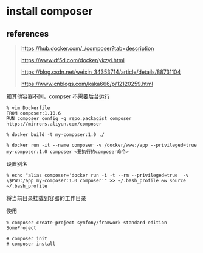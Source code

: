 # install composer

## references

> https://hub.docker.com/_/composer?tab=description
>
> https://www.df5d.com/docker/ykzyi.html
>
> https://blog.csdn.net/weixin_34353714/article/details/88731104
>
> https://www.cnblogs.com/kaka666/p/12120259.html

和其他容器不同，compser 不需要后台运行

```
% vim Dockerfile
FROM composer:1.10.6
RUN composer config -g repo.packagist composer https://mirrors.aliyun.com/composer

% docker build -t my-composer:1.0 ./
```

```
% docker run -it --name composer -v /docker/www:/app --privileged=true my-composer:1.0 composer <要执行的composer命令>
```

设置别名

```
% echo "alias composer='docker run -i -t --rm --privileged=true  -v \$PWD:/app my-composer:1.0 composer'" >> ~/.bash_profile && source ~/.bash_profile
```

将当前目录挂载到容器的工作目录

使用

```
% composer create-project symfony/framwork-standard-edition SomeProject

```

```
# composer init
# composer install
```

